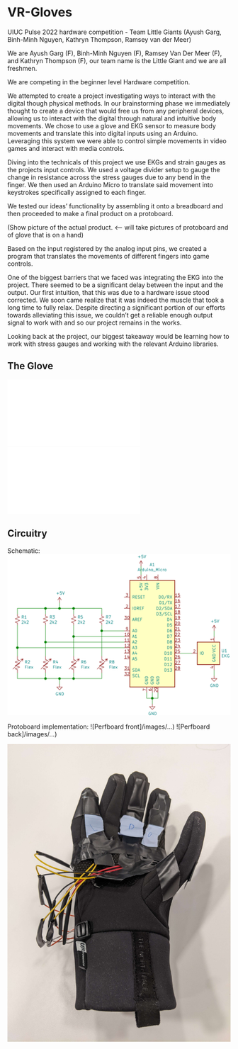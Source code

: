 # VR-Gloves

UIUC Pulse 2022 hardware competition - Team Little Giants (Ayush Garg, Binh-Minh Nguyen, Kathryn Thompson, Ramsey van der Meer)

We are Ayush Garg (F), Binh-Minh Nguyen (F), Ramsey Van Der Meer (F), and Kathryn Thompson (F), our team name is the Little Giant and we are all freshmen.

We are competing in the beginner level Hardware competition.

We attempted to create a project investigating ways to interact with the digital though physical methods. In our brainstorming phase we immediately thought to create a device that would free us from any peripheral devices, allowing us to interact with the digital through natural and intuitive body movements. We chose to use a glove and EKG sensor to measure body movements and translate this into digital inputs using an Arduino. Leveraging this system we were able to control simple movements in video games and interact with media controls.

Diving into the technicals of this project we use EKGs and strain gauges as the projects input controls. We used a voltage divider setup to gauge the change in resistance across the stress gauges due to any bend in the finger. We then used an Arduino Micro to translate said movement into keystrokes specifically assigned to each finger. 


We tested our ideas’ functionality by assembling it onto a breadboard and then proceeded to make a final product on a protoboard.

(Show picture of the actual product. <— will take pictures of protoboard and of glove that is on a hand)

Based on the input registered by the analog input pins, we created a program that translates the movements of different fingers into game controls. 

One of the biggest barriers that we faced was integrating the EKG into the project. There seemed to be a significant delay between the input and the output. Our first intuition, that this was due to a hardware issue stood corrected. We soon came realize that it was indeed the muscle that took a long time to fully relax. Despite directing a significant portion of our efforts towards alleviating this issue, we couldn’t get a reliable enough output signal to work with and so our project remains in the works.

Looking back at the project, our biggest takeaway would be learning how to work with stress gauges and working with the relevant Arduino libraries. 

## The Glove
![Glove palm side](/images/gloves-palm.pdf)
![Gloves outside](/images/gloves-outside.pdf)

## Circuitry
Schematic:
![Schematic](/images/schematic-screenshot.png)

Protoboard implementation:
![Perfboard front]/images/...)
![Perfboard back]/images/...)


[![VR-Gloves youtube video](/images/gloves-video.jpg)](https://youtu.be/0L5U58G-sE0)